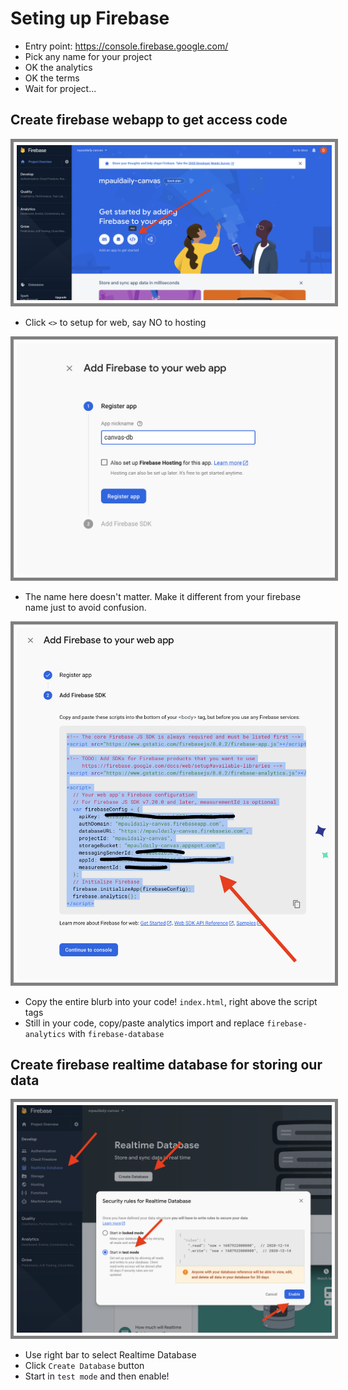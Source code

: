 # Seting up Firebase

- Entry point: https://console.firebase.google.com/
- Pick any name for your project
- OK the analytics
- OK the terms
- Wait for project...

## Create firebase webapp to get access code

<p class="imagerow">
  <img src="pic1h.png" />
</p>

- Click `<>` to setup for web, say NO to hosting

<p class="imagerow">
  <img src="pic2h.png" />
</p>

- The name here doesn't matter. Make it different from your firebase name just to avoid confusion.

<p class="imagerow">
  <img src="pic3h.png" />
</p>

- Copy the entire blurb into your code! `index.html`, right above the script tags
- Still in your code, copy/paste analytics import and replace `firebase-analytics` with `firebase-database`

## Create firebase realtime database for storing our data

<p class="imagerow">
  <img src="pic4h.png" />
</p>

- Use right bar to select Realtime Database
- Click `Create Database` button
- Start in `test mode` and then enable!

<style>
  p.imagerow {
    text-align: center;
  }
  img {
    border: 5px solid grey;
    padding: 5px;
    width: 600px;
    height: auto;
  }
</style>
